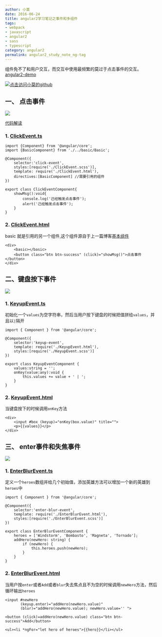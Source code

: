 ```yaml
---
author: 小莫
date: 2016-06-24
title: angular2学习笔记之事件和多组件
tags:
- webpack
- javascript
- angular2
- sass
- typescript
category: angular2
permalink: angular2_study_note_ng-tag
---
```

组件免不了和用户交互，而交互中使用最频繁的莫过于点击事件的交互。[angular2-demo](https://github.com/qq83387856/angular2-demo)
<!-- more -->
[![点击访问小莫的github](http://static.xiaomo.info/images/angular.png)](https://github.com/qq83387856)

## 一、 点击事件
![](http://static.xiaomo.info/images/ClickEvent.gif)

[代码解读](https://github.com/qq83387856/angular2-demo/tree/master/src/ts/component/clickEvent)

### 1. [ClickEvent.ts](https://github.com/qq83387856/angular2-demo/blob/master/src/ts/component/clickEvent/ClickEvent.ts)

```
import {Component} from '@angular/core';
import {BasicComponent} from './../basic/Basic';

@Component({
    selector:'click-event',
    styles:[require('./ClickEvent.scss')],
    template: require('./ClickEvent.html'),
    directives:[BasicComponent] //需要引用的组件
})

export class ClickEventComponent{
    showMsg():void{
        console.log('己经触发点击事件');
        alert('己经触发点击事件');
    }
}

```

### 2. [ClickEvent.html](https://github.com/qq83387856/angular2-demo/blob/master/src/ts/component/clickEvent/ClickEvent.html)
basic 就是引用的另一个组件,这个组件源自于上一篇博客[基本组件](http://blog.xiaomo.info/2016/06/22/angular2_study_note_component/)
```
<div>
    <basic></basic>
    <button class="btn btn-success" (click)="showMsg()">点击事件</button>
</div>
```

## 二、键盘按下事件

![](http://static.xiaomo.info/images/ClickEvent.gif)

### 1. [KeyupEvent.ts](https://github.com/qq83387856/angular2-demo/blob/master/src/ts/component/keyupEvent/KeyupEvent.ts)
初始化一个`values`为空字符串，然后当用户按下键盘的时候把值拼给`values`，并且以`|`隔开

```
import { Component } from '@angular/core';

@Component({
    selector:'keyup-event',
    template: require('./KeyupEvent.html'),
    styles:[require('./KeyupEvent.scss')]
})

export class KeyupEventComponent {
    values:string = '';
    onKey(value:any):void {
        this.values += value + ' | ';
    }
}

```


### 2. [KeyupEvent.html](https://github.com/qq83387856/angular2-demo/blob/master/src/ts/component/keyupEvent/KeyupEvent.html)
当键盘按下的时候调用`onKey`方法

```
<div>
    <input #box (keyup)="onKey(box.value)" title="">
    <p>{{values}}</p>
</div>
```

## 三、 enter事件和失焦事件
![](http://static.xiaomo.info/images/ClickEvent.gif)
### 1. [EnterBlurEvent.ts](https://github.com/qq83387856/angular2-demo/blob/master/src/ts/component/EnterBlurEvent/EnterBlurEvent.ts)
定义一个`heroes`数组并给几个初始值，添加英雄方法可以增加一个新的英雄到`heroes`中

```
import { Component } from '@angular/core';

@Component({
    selector:'enter-blur-event',
    template: require('./EnterBlurEvent.html'),
    styles:[require('./EnterBlurEvent.scss')]
})

export class EnterBlurEventComponent {
    heroes = ['Windstorm', 'Bombasto', 'Magneta', 'Tornado'];
    addHero(newHero: string) {
        if (newHero) {
            this.heroes.push(newHero);
        }
    }
}
```


### 2. [EnterBlurEvent.html](https://github.com/qq83387856/angular2-demo/blob/master/src/ts/component/EnterBlurEvent/EnterBlurEvent.html)
当用户按`enter`或者`Add`或者`blur`失去焦点且不为空的时候调用`newHero`方法，然后循环输出`heroes`

```
<input #newHero
       (keyup.enter)="addHero(newHero.value)"
       (blur)="addHero(newHero.value); newHero.value='' ">

<button (click)=addHero(newHero.value) class="btn btn-success">Add</button>

<ul><li *ngFor="let hero of heroes">{{hero}}</li></ul>
```

